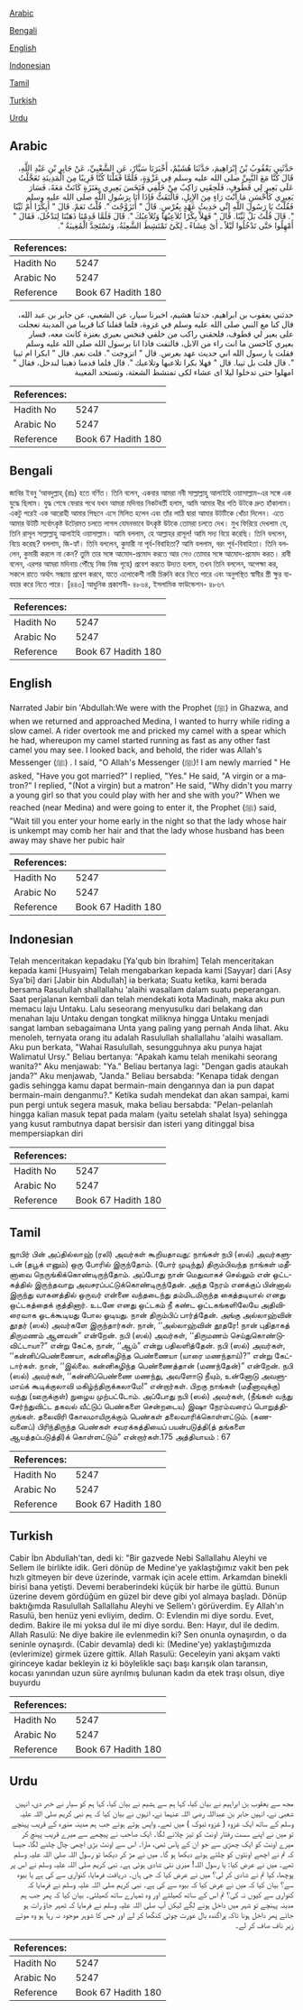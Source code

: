 [Arabic](#arabic)

[Bengali](#bengali)

[English](#english)

[Indonesian](#indonesian)

[Tamil](#tamil)

[Turkish](#turkish)

[Urdu](#urdu)

## Arabic


<div dir="rtl" lang="ar" style={{fontSize:'larger',backgroundColor:'#f8f9fa',padding:20}}>
حَدَّثَنِي يَعْقُوبُ بْنُ إِبْرَاهِيمَ، حَدَّثَنَا هُشَيْمٌ، أَخْبَرَنَا سَيَّارٌ، عَنِ الشَّعْبِيِّ، عَنْ جَابِرِ بْنِ عَبْدِ اللَّهِ، قَالَ كُنَّا مَعَ النَّبِيِّ صلى الله عليه وسلم فِي غَزْوَةٍ، فَلَمَّا قَفَلْنَا كُنَّا قَرِيبًا مِنَ الْمَدِينَةِ تَعَجَّلْتُ عَلَى بَعِيرٍ لِي قَطُوفٍ، فَلَحِقَنِي رَاكِبٌ مِنْ خَلْفِي فَنَخَسَ بَعِيرِي بِعَنَزَةٍ كَانَتْ مَعَهُ، فَسَارَ بَعِيرِي كَأَحْسَنِ مَا أَنْتَ رَاءٍ مِنَ الإِبِلِ، فَالْتَفَتُّ فَإِذَا أَنَا بِرَسُولِ اللَّهِ صلى الله عليه وسلم فَقُلْتُ يَا رَسُولَ اللَّهِ إِنِّي حَدِيثُ عَهْدٍ بِعُرْسٍ‏.‏ قَالَ ‏"‏ أَتَزَوَّجْتَ ‏"‏‏.‏ قُلْتُ نَعَمْ‏.‏ قَالَ ‏"‏ أَبِكْرًا أَمْ ثَيِّبًا ‏"‏‏.‏ قَالَ قُلْتُ بَلْ ثَيِّبًا‏.‏ قَالَ ‏"‏ فَهَلاَّ بِكْرًا تُلاَعِبُهَا وَتُلاَعِبُكَ ‏"‏‏.‏ قَالَ فَلَمَّا قَدِمْنَا ذَهَبْنَا لِنَدْخُلَ، فَقَالَ ‏"‏ أَمْهِلُوا حَتَّى تَدْخُلُوا لَيْلاً ـ أَىْ عِشَاءً ـ لِكَىْ تَمْتَشِطَ الشَّعِثَةُ، وَتَسْتَحِدَّ الْمُغِيبَةُ ‏"‏‏.‏
</div>
<div style={{backgroundColor:'#f8f9fa',padding:20, marginBottom: 10}}><table> <thead> <tr> <th>References:</th> <th></th> </tr> </thead> <tbody><tr><td>Hadith No</td><td>5247</td></tr><tr><td>Arabic No</td><td>5247</td></tr><tr><td>Reference</td><td>Book 67 Hadith 180</td></tr></tbody></table></div>


<div dir="rtl" lang="ar" style={{fontSize:'larger',backgroundColor:'#f8f9fa',padding:20}}>
حدثني يعقوب بن ابراهيم، حدثنا هشيم، اخبرنا سيار، عن الشعبي، عن جابر بن عبد الله، قال كنا مع النبي صلى الله عليه وسلم في غزوة، فلما قفلنا كنا قريبا من المدينة تعجلت على بعير لي قطوف، فلحقني راكب من خلفي فنخس بعيري بعنزة كانت معه، فسار بعيري كاحسن ما انت راء من الابل، فالتفت فاذا انا برسول الله صلى الله عليه وسلم فقلت يا رسول الله اني حديث عهد بعرس. قال " اتزوجت ". قلت نعم. قال " ابكرا ام ثيبا ". قال قلت بل ثيبا. قال " فهلا بكرا تلاعبها وتلاعبك ". قال فلما قدمنا ذهبنا لندخل، فقال " امهلوا حتى تدخلوا ليلا اى عشاء لكى تمتشط الشعثة، وتستحد المغيبة
</div>
<div style={{backgroundColor:'#f8f9fa',padding:20, marginBottom: 10}}><table> <thead> <tr> <th>References:</th> <th></th> </tr> </thead> <tbody><tr><td>Hadith No</td><td>5247</td></tr><tr><td>Arabic No</td><td>5247</td></tr><tr><td>Reference</td><td>Book 67 Hadith 180</td></tr></tbody></table></div>

## Bengali


<div dir="ltr" lang="bn" style={{fontSize:'larger',backgroundColor:'#f8f9fa',padding:20}}>
জাবির ইবনু ‘আবদুল্লাহ্ (রাঃ) হতে বর্ণিত। তিনি বলেন, একবার আমরা নবী সাল্লাল্লাহু আলাইহি ওয়াসাল্লাম-এর সঙ্গে এক যুদ্ধে ছিলাম। যুদ্ধ শেষে ফেরার পথে যখন আমরা মদিনার নিকটবর্তী হলাম, আমি আমার ধীর গতি উটকে দ্রুত হাঁকালাম। একটু পরেই এক আরোহী আমার পিছনে এসে মিলিত হলেন এবং তাঁর লাঠি দ্বারা আমার উটটিকে খোঁচা দিলেন। এতে আমার উটটি সর্বোৎকৃষ্ট উটেরমত চলতে লাগল যেমনভাবে উৎকৃষ্ট উটকে তোমরা চলতে দেখ। মুখ ফিরিয়ে দেখলাম যে, তিনি রাসূল সাল্লাল্লাহু আলাইহি ওয়াসাল্লাম। আমি বললাম, হে আল্লাহর রাসূল! আমি সদ্য বিয়ে করেছি। তিনি বললেন, বিয়ে করেছ? বললাম, জি-হ্যাঁ। তিনি বললেন, কুমারী না পূর্ব-বিবাহিতা? আমি বললাম, বরং পূর্ব-বিবাহিতা। তিনি বললেন, কুমারী করলে না কেন? তুমি তার সঙ্গে আমোদ-প্রমোদ করতে আর সেও তোমার সঙ্গে আমোদ-প্রমোদ করত। রাবী বলেন, এরপর আমরা মদিনায় পৌঁছে নিজ নিজ গৃহে) প্রবেশ করতে উদ্যত হলাম, তখন তিনি বললেন, অপেক্ষা কর, সকলে রাতে অর্থাৎ সন্ধ্যায় প্রবেশ করবে, যাতে এলোকেশী নারী চিরুনি করে নিতে পারে এবং অনুপস্থিত স্বামীর স্ত্রী ক্ষুর ব্যবহার করে নিতে পারে। [৪৪৩] আধুনিক প্রকাশনী- ৪৮৬৪, ইসলামিক ফাউন্ডেশন- ৪৮৬৭
</div>
<div style={{backgroundColor:'#f8f9fa',padding:20, marginBottom: 10}}><table> <thead> <tr> <th>References:</th> <th></th> </tr> </thead> <tbody><tr><td>Hadith No</td><td>5247</td></tr><tr><td>Arabic No</td><td>5247</td></tr><tr><td>Reference</td><td>Book 67 Hadith 180</td></tr></tbody></table></div>

## English


<div dir="ltr" lang="en" style={{fontSize:'larger',backgroundColor:'#f8f9fa',padding:20}}>
Narrated Jabir bin 'Abdullah:We were with the Prophet (ﷺ) in Ghazwa, and when we returned and approached Medina, I wanted to hurry while riding a slow camel. A rider overtook me and pricked my camel with a spear which he had, whereupon my camel started running as fast as any other fast camel you may see. I looked back, and behold, the rider was Allah's Messenger (ﷺ) . I said, "O Allah's Messenger (ﷺ)! I am newly married " He asked, "Have you got married?" I replied, "Yes." He said, "A virgin or a matron?" I replied, "(Not a virgin) but a matron" He said, "Why didn't you marry a young girl so that you could play with her and she with you?" When we reached (near Medina) and were going to enter it, the Prophet (ﷺ) said, "Wait till you enter your home early in the night so that the lady whose hair is unkempt may comb her hair and that the lady whose husband has been away may shave her pubic hair
</div>
<div style={{backgroundColor:'#f8f9fa',padding:20, marginBottom: 10}}><table> <thead> <tr> <th>References:</th> <th></th> </tr> </thead> <tbody><tr><td>Hadith No</td><td>5247</td></tr><tr><td>Arabic No</td><td>5247</td></tr><tr><td>Reference</td><td>Book 67 Hadith 180</td></tr></tbody></table></div>

## Indonesian


<div dir="ltr" lang="id" style={{fontSize:'larger',backgroundColor:'#f8f9fa',padding:20}}>
Telah menceritakan kepadaku [Ya'qub bin Ibrahim] Telah menceritakan kepada kami [Husyaim] Telah mengabarkan kepada kami [Sayyar] dari [Asy Sya'bi] dari [Jabir bin Abdullah] ia berkata; Suatu ketika, kami berada bersama Rasulullah shallallahu 'alaihi wasallam dalam suatu peperangan. Saat perjalanan kembali dan telah mendekati kota Madinah, maka aku pun memacu laju Untaku. Lalu seseorang menyusulku dari belakang dan menahan laju Untaku dengan tongkat miliknya hingga Untaku menjadi sangat lamban sebagaimana Unta yang paling yang pernah Anda lihat. Aku menoleh, ternyata orang itu adalah Rasulullah shallallahu 'alaihi wasallam. Aku pun berkata, "Wahai Rasulullah, sesungguhnya aku punya hajat Walimatul Ursy." Beliau bertanya: "Apakah kamu telah menikahi seorang wanita?" Aku menjawab: "Ya." Beliau bertanya lagi: "Dengan gadis ataukah janda?" Aku menjawab, "Janda." Beliau bersabda: "Kenapa tidak dengan gadis sehingga kamu dapat bermain-main dengannya dan ia pun dapat bermain-main denganmu?." Ketika sudah mendekat dan akan sampai, kami pun pergi untuk segera masuk, maka beliau bersabda: "Pelan-pelanlah hingga kalian masuk tepat pada malam (yaitu setelah shalat Isya) sehingga yang kusut rambutnya dapat bersisir dan isteri yang ditinggal bisa mempersiapkan diri
</div>
<div style={{backgroundColor:'#f8f9fa',padding:20, marginBottom: 10}}><table> <thead> <tr> <th>References:</th> <th></th> </tr> </thead> <tbody><tr><td>Hadith No</td><td>5247</td></tr><tr><td>Arabic No</td><td>5247</td></tr><tr><td>Reference</td><td>Book 67 Hadith 180</td></tr></tbody></table></div>

## Tamil


<div dir="ltr" lang="ta" style={{fontSize:'larger',backgroundColor:'#f8f9fa',padding:20}}>
ஜாபிர் பின் அப்தில்லாஹ் (ரலி) அவர்கள் கூறியதாவது: நாங்கள் நபி (ஸல்) அவர்களுடன் (தபூக் எனும்) ஒரு போரில் இருந்தோம். (போர் முடிந்து) திரும்பிவந்த நாங்கள் மதீனாவை நெருங்கிக்கொண்டிருந்தோம். அப்போது நான் மெதுவாகச் செல்லும் என் ஒட்டகத்தில் இருந்தவாறு அவசரப்பட்டுக்கொண்டிருந்தேன். அந்த நேரம் எனக்குப் பின்னால் இருந்து வாகனத்தில் ஒருவர் என்னை வந்தடைந்து தம்மிடமிருந்த கைத்தடியால் எனது ஒட்டகத்தைக் குத்தினார். உடனே எனது ஒட்டகம் நீ கண்ட ஒட்டகங்களிலேயே அதிவிரைவாக ஓடக்கூடியது போல ஓடியது. நான் திரும்பிப் பார்த்தேன். அங்கு அல்லாஹ்வின் தூதர் (ஸல்) அவர்களே இருந்தார்கள். நான், ‘‘அல்லாஹ்வின் தூதரே! நான் புதிதாகத் திருமணம் ஆனவன்” என்றேன். நபி (ஸல்) அவர்கள், ‘‘திருமணம் செய்துகொண்டுவிட்டாயா?” என்று கேட்க, நான், ‘‘ஆம்” என்று பதிலளித்தேன். நபி (ஸல்) அவர்கள், ‘‘கன்னிப்பெண்ணையா, கன்னிகழிந்த பெண்ணையா (யாரை மணந்தாய்)?” என்று கேட்டார்கள். நான், ‘‘இல்லை. கன்னிகழிந்த பெண்ணைத்தான் (மணந்தேன்)” என்றேன். நபி (ஸல்) அவர்கள், ‘‘கன்னிப்பெண்ணை மணந்து, அவளோடு நீயும், உன்னோடு அவளுமாய்க் கூடிக்குலாவி மகிழ்ந்திருக்கலாமே!” என்றார்கள். பிறகு நாங்கள் (மதீனாவுக்கு) வந்து (ஊருக்குள்) நுழைய முற்பட்டோம். அப்போது நபி (ஸல்) அவர்கள், (நீங்கள் வந்து சேர்ந்துவிட்ட தகவல் வீட்டுப் பெண்களை சென்றடைய) இஷா நேரம்வரைப் பொறுத்திருங்கள். தலைவிரி கோலமாயிருக்கும் பெண்கள் தலைவாரிக்கொள்ளட்டும். (கணவனைப்) பிரிந்திருந்த பெண்கள் சவரக்கத்தியைப் பயன்படுத்தி(த் தங்களை ஆயத்தப்படுத்தி)க் கொள்ளட்டும்” என்றார்கள்.175 அத்தியாயம் : 67
</div>
<div style={{backgroundColor:'#f8f9fa',padding:20, marginBottom: 10}}><table> <thead> <tr> <th>References:</th> <th></th> </tr> </thead> <tbody><tr><td>Hadith No</td><td>5247</td></tr><tr><td>Arabic No</td><td>5247</td></tr><tr><td>Reference</td><td>Book 67 Hadith 180</td></tr></tbody></table></div>

## Turkish


<div dir="ltr" lang="tr" style={{fontSize:'larger',backgroundColor:'#f8f9fa',padding:20}}>
Cabir İbn Abdullah'tan, dedi ki: "Bir gazvede Nebi Sallallahu Aleyhi ve Sellem ile birlikte idik. Geri dönüp de Medine'ye yaklaştığımız vakit ben pek hızlı gitmeyen bir deve üzerinde, varmak için acele ettim. Arkamdan binekli birisi bana yetişti. Devemi beraberindeki küçük bir harbe ile güttü. Bunun üzerine devem gördüğüm en güzel bir deve gibi yol almaya başladı. Dönüp baktığımda Rasulullah Sallallahu Aleyhi ve Sellem'ı görüverdim. Ey Allah'ın Rasulü, ben henüz yeni evliyim, dedim. O: Evlendin mi diye sordu. Evet, dedim. Bakire ile mi yoksa dul ile mi diye sordu. Ben: Hayır, dul ile dedim. Allah Rasulü: Ne diye bakire ile evlenmedin ki? Sen onunla oynaşırdın, o da seninle oynaşırdı. (Cabir devamla) dedi ki: (Medine'ye) yaklaştığımızda (evlerimize) girmek üzere gittik. Allah Rasulü: Geceleyin yani akşam vakti girinceye kadar bekleyin iz ki böylelikle saçı başı karışık olan taransın, kocası yanından uzun süre ayrılmış bulunan kadın da etek traşı olsun, diye buyurdu
</div>
<div style={{backgroundColor:'#f8f9fa',padding:20, marginBottom: 10}}><table> <thead> <tr> <th>References:</th> <th></th> </tr> </thead> <tbody><tr><td>Hadith No</td><td>5247</td></tr><tr><td>Arabic No</td><td>5247</td></tr><tr><td>Reference</td><td>Book 67 Hadith 180</td></tr></tbody></table></div>

## Urdu


<div dir="rtl" lang="ur" style={{fontSize:'larger',backgroundColor:'#f8f9fa',padding:20}}>
مجھ سے یعقوب بن ابراہیم نے بیان کیا، کہا ہم سے ہشیم نے بیان کیا، کہا ہم کو سیار نے خبر دی، انہیں شعبی نے، انہیں جابر بن عبداللہ رضی اللہ عنہما نے، انہوں نے بیان کیا کہ ہم نبی کریم صلی اللہ علیہ وسلم کے ساتھ ایک غزوہ ( غزوہ تبوک ) میں تھے۔ واپس ہوتے ہوئے جب ہم مدینہ منورہ کے قریب پہنچے تو میں نے اپنے سست رفتار اونٹ کو تیز چلانے لگا۔ ایک صاحب نے پیچھے سے میرے قریب پہنچ کر میرے اونٹ کو ایک چھڑی سے جو ان کے پاس تھی، مارا۔ اس سے اونٹ بڑی اچھی چال چلنے لگا، جیسا کہ تم نے اچھے اونٹوں کو چلتے ہوئے دیکھا ہو گا۔ میں نے مڑ کر دیکھا تو رسول اللہ صلی اللہ علیہ وسلم تھے۔ میں نے عرض کیا: یا رسول اللہ! میری نئی شادی ہوئی ہے۔ نبی کریم صلی اللہ علیہ وسلم نے اس پر پوچھا، کیا تم نے شادی کر لی؟ میں نے عرض کیا کہ جی ہاں۔ دریافت فرمایا، کنواری سے کی ہے یا بیوہ سے؟ بیان کیا کہ میں نے عرض کیا کہ بیوہ سے کی ہے۔ نبی کریم صلی اللہ علیہ وسلم نے فرمایا کہ کنواری سے کیوں نہ کی؟ تم اس کے ساتھ کھیلتے اور وہ تمہارے ساتھ کھیلتی۔ بیان کیا کہ پھر جب ہم مدینہ پہنچے تو شہر میں داخل ہونے لگے لیکن آپ صلی اللہ علیہ وسلم نے فرمایا کہ ٹھہر جاؤ رات ہو جائے پھر داخل ہونا تاکہ پراگندہ بال عورت چوٹی کنگھا کر لے اور جس کا شوہر موجود نہ رہا ہو وہ موئے زیر ناف صاف کر لے۔
</div>
<div style={{backgroundColor:'#f8f9fa',padding:20, marginBottom: 10}}><table> <thead> <tr> <th>References:</th> <th></th> </tr> </thead> <tbody><tr><td>Hadith No</td><td>5247</td></tr><tr><td>Arabic No</td><td>5247</td></tr><tr><td>Reference</td><td>Book 67 Hadith 180</td></tr></tbody></table></div>